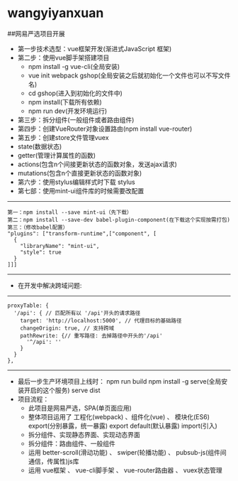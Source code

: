 # wangyiyanxuan
##网易严选项目开展
* 第一步技术选型：vue框架开发(渐进式JavaScript 框架)
* 第二步：使用vue脚手架搭建项目
  * npm install -g vue-cli(全局安装)
  * vue init webpack gshop(全局安装之后就初始化一个文件也可以不写文件名)
  * cd gshop(进入到初始化的文件中)
  * npm install(下载所有依赖)
  * npm run dev(开发环境运行)
* 第三步：拆分组件(一般组件或者路由组件)
* 第四步：创建VueRouter对象设置路由(npm install vue-router)
* 第五步：创建store文件管理vuex
 * state(数据状态)
 * getter(管理计算属性的函数)
 * actions(包含n个间接更新状态的函数对象，发送ajax请求)
 * mutations(包含n个直接更新状态的函数对象)
* 第六步：使用stylus编辑样式时下载 stylus
* 第七部：使用mint-ui组件库的时候需要改配置
 ---
	第一：npm install --save mint-ui（先下载）
	第二：npm install --save-dev babel-plugin-component(在下载这个实现按需打包)
	第三：（修改babel配置）
	"plugins": ["transform-runtime",["component", [
	  {
	    "libraryName": "mint-ui",
	    "style": true
	  }
	]]]
 ---
* 在开发中解决跨域问题:
 ---
	proxyTable: {
      '/api': { // 匹配所有以 '/api'开头的请求路径
        target: 'http://localhost:5000', // 代理目标的基础路径
        changeOrigin: true, // 支持跨域
        pathRewrite: {// 重写路径: 去掉路径中开头的'/api'
          '^/api': ''
        }
      }
    },
 ---
* 最后一步生产环境项目上线时：
	npm run build
	npm install -g serve(全局安装开启的这个服务)
	serve dist
* 项目流程：
  * 此项目是网易严选，SPA(单页面应用)
  * 整体项目运用了 工程化(webpack) 、组件化(vue) 、 模块化(ES6) export(分别暴露，统一暴露) export default(默认暴露) import(引入)
  * 拆分组件、实现静态界面、实现动态界面
  * 拆分组件：路由组件、一般组件
  * 运用 better-scroll(滑动功能) 、 swiper(轮播功能) 、 pubsub-js(组件间通信，传属性)js库
  * 运用  vue框架 、 vue-cli脚手架 、 vue-router路由器 、 vuex状态管理

